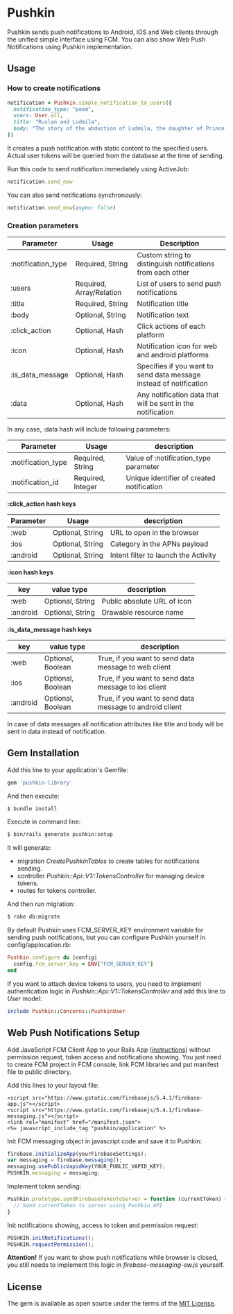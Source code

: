 # Pushkin
Pushkin sends push notifications to Android, iOS and Web clients through the unified simple interface using FCM.
You can also show Web Push Notifications using Pushkin implementation.

## Usage

### How to create notifications

```ruby
notification = Pushkin.simple_notification_to_users({
  notification_type: "poem",
  users: User.all,
  title: "Ruslan and Ludmila",
  body: "The story of the abduction of Ludmila, the daughter of Prince Vladimir of Kiev, by an evil wizard and the attempt by the brave knight Ruslan to find and rescue her"
})
```

It creates a push notification with static content to the specified users. Actual user tokens will be queried from the database at the time of sending.

Run this code to send notification immediately using ActiveJob:
```ruby
notification.send_now
```

You can also send notifications synchronously:
```ruby
notification.send_now(async: false)
```

### Creation parameters

| Parameter          | Usage                    | Description                                                        |
| ------------------ | ------------------------ | ------------------------------------------------------------------ |
| :notification_type | Required, String         | Custom string to distinguish notifications from each other         |
| :users             | Required, Array/Relation | List of users to send push notifications                           |
| :title             | Required, String         | Notification title                                                 |
| :body              | Optional, String         | Notification text                                                  |
| :click_action      | Optional, Hash           | Click actions of each platform                                     |
| :icon              | Optional, Hash           | Notification icon for web and android platforms                    |
| :is_data_message   | Optional, Hash           | Specifies if you want to send data message instead of notification |
| :data              | Optional, Hash           | Any notification data that will be sent in the notification        |

In any case, :data hash will include following parameters:

| Parameter               | Usage                | description                                  |
| ----------------------- | -------------------- | -------------------------------------------- |
| :notification_type      | Required, String     | Value of :notification_type parameter        |
| :notification_id        | Required, Integer    | Unique identifier of created notification    |

**:click_action hash keys**

| Parameter | Usage                | description                          |
| --------- | -------------------- | ------------------------------------ |
| :web      | Optional, String     | URL to open in the browser           |
| :ios      | Optional, String     | Category in the APNs payload         |
| :android  | Optional, String     | Intent filter to launch the Activity |

**:icon hash keys**

| key      | value type           | description                      |
| -------- | -------------------- | -------------------------------- |
| :web     | Optional, String     | Public absolute URL of icon      |
| :android | Optional, String     | Drawable resource name           |

**:is_data_message hash keys**

| key      | value type           | description                      |
| -------- | -------------------- | -------------------------------- |
| :web     | Optional, Boolean    | True, if you want to send data message to web client     |
| :ios     | Optional, Boolean    | True, if you want to send data message to ios client     |
| :android | Optional, Boolean    | True, if you want to send data message to android client | 

In case of data messages all notification attributes like title and body will be sent in data instead of notification.

## Gem Installation
Add this line to your application's Gemfile:

```ruby
gem 'pushkin-library'
```

And then execute:
```bash
$ bundle install
```

Execute in command line:
```bash
$ bin/rails generate pushkin:setup
```

It will generate:
* migration *CreatePushkinTables* to create tables for notifications sending.
* controller *Pushkin::Api::V1::TokensController* for managing device tokens.
* routes for tokens controller.

And then run migration:
```bash
$ rake db:migrate
```

By default Pushkin uses FCM_SERVER_KEY environment variable for sending push notifications, but you can configure Pushkin yourself in config/applocation.rb:
```ruby
Pushkin.configure do |config|
  config.fcm_server_key = ENV["FCM_SERVER_KEY"]
end
```

If you want to attach device tokens to users, you need to implement authentication logic in *Pushkin::Api::V1::TokensController* and add this line to *User* model:
```ruby
include Pushkin::Concerns::PushkinUser
```

## Web Push Notifications Setup

Add JavaScript FCM Client App to your Rails App ([instructions](https://firebase.google.com/docs/cloud-messaging/js/client)) without permission request, token access and notifications showing. You just need to create FCM project in FCM console, link FCM libraries and put manifest file to public directory.

Add this lines to your layout file:
```erb
<script src="https://www.gstatic.com/firebasejs/5.4.1/firebase-app.js"></script>
<script src="https://www.gstatic.com/firebasejs/5.4.1/firebase-messaging.js"></script>
<link rel="manifest" href="/manifest.json">
<%= javascript_include_tag "pushkin/application" %>
```

Init FCM messaging object in javascript code and save it to Pushkin:
```javascript
firebase.initializeApp(yourFirebaseSettings);
var messaging = firebase.messaging();
messaging.usePublicVapidKey(YOUR_PUBLIC_VAPID_KEY);
PUSHKIN.messaging = messaging;
```

Implement token sending:
```javascript
Pushkin.prototype.sendFirebaseTokenToServer = function (currentToken) {
  // Send currentToken to server using Pushkin API
}
```

Init notifications showing, access to token and permission request:
```javascript
PUSHKIN.initNotifications();
PUSHKIN.requestPermission();
```

**Attention!** If you want to show push notifications while browser is closed, you still needs to implement this logic in *firebase-messaging-sw.js* yourself.

## License
The gem is available as open source under the terms of the [MIT License](http://opensource.org/licenses/MIT).
